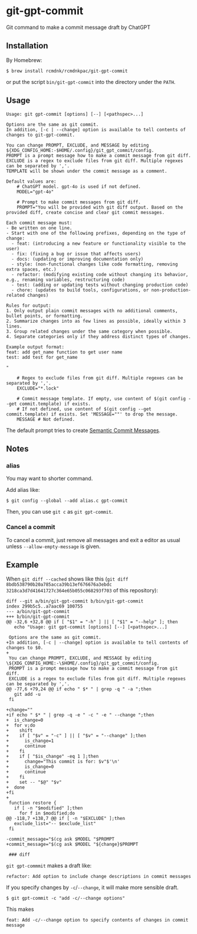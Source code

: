 # git-gpt-commit

Git command to make a commit message draft by ChatGPT

## Installation

By Homebrew:

```
$ brew install rcmdnk/rcmdnkpac/git-gpt-commit
```

or put the script `bin/git-gpt-commit` into the directory under the `PATH`.

## Usage


```
Usage: git gpt-commit [options] [--] [<pathspec>...]

Options are the same as git commit.
In addition, [-c | --change] option is available to tell contents of changes to git-gpt-commit.

You can change PROMPT, EXCLUDE, and MESSAGE by editing ${XDG_CONFIG_HOME:-$HOME/.config}/git_gpt_commit/config.
PROMPT is a prompt message how to make a commit message from git diff.
EXCLUDE is a regex to exclude files from git diff. Multiple regexes can be separated by ','.
TEMPLATE will be shown under the commit message as a comment.

Default values are:
    # ChatGPT model. gpt-4o is used if not defined.
    MODEL="gpt-4o"

    # Prompt to make commit messages from git diff.
    PROMPT="You will be provided with git diff output. Based on the provided diff, create concise and clear git commit messages.

Each commit message must:
- Be written on one line.
- Start with one of the following prefixes, depending on the type of change:
  - feat: (introducing a new feature or functionality visible to the user)
  - fix: (fixing a bug or issue that affects users)
  - docs: (updating or improving documentation only)
  - style: (non-functional changes like code formatting, removing extra spaces, etc.)
  - refactor: (modifying existing code without changing its behavior, e.g., renaming variables, restructuring code)
  - test: (adding or updating tests without changing production code)
  - chore: (updates to build tools, configurations, or non-production-related changes)

Rules for output:
1. Only output plain commit messages with no additional comments, bullet points, or formatting.
2. Summarize changes into as few lines as possible, ideally within 3 lines.
3. Group related changes under the same category when possible.
4. Separate categories only if they address distinct types of changes.

Example output format:
feat: add get_name function to get user name
test: add test for get_name

"

    # Regex to exclude files from git diff. Multiple regexes can be separated by ','.
    EXCLUDE="*.lock"

    # Commit message template. If empty, use content of $(git config --get commit.template) if exists.
    # If not defined, use content of $(git config --get commit.template) if exists. Set 'MESSAGE=""' to drop the message.
    MESSAGE # Not defined.

```

The default prompt tries to create
[Semantic Commit Messages](https://gist.github.com/joshbuchea/6f47e86d2510bce28f8e7f42ae84c716).

## Notes

### alias

You may want to shorter command.

Add alias like:

```
$ git config --global --add alias.c gpt-commit
```

Then, you can use `git c` as `git gpt-commit`.

### Cancel a commit

To cancel a commit, just remove all messages and exit a editor as usual unless `--allow-empty-message` is given.

## Example

When `git diff --cached` shows like this (`git diff 8bdb538790b20a785acca39b13ef676676a3ebdc 3218ca3d7d41641727c364e65b055c068293f703` of this repository):

```
diff --git a/bin/git-gpt-commit b/bin/git-gpt-commit
index 299b5c5..a7aac69 100755
--- a/bin/git-gpt-commit
+++ b/bin/git-gpt-commit
@@ -32,6 +32,8 @@ if [ "$1" = "-h" ] || [ "$1" = "--help" ]; then
   echo "Usage: git gpt-commit [options] [--] [<pathspec>...]
 
 Options are the same as git commit.
+In addition, [-c | --change] option is available to tell contents of changes to $0.
+
 You can change PROMPT, EXCLUDE, and MESSAGE by editing \${XDG_CONFIG_HOME:-\$HOME/.config}/git_gpt_commit/config.
 PROMPT is a prompt message how to make a commit message from git diff.
 EXCLUDE is a regex to exclude files from git diff. Multiple regexes can be separated by ','.
@@ -77,6 +79,24 @@ if echo " $* " | grep -q " -a ";then
   git add -u
 fi
 
+change=""
+if echo " $* " | grep -q -e " -c " -e " --change ";then
+  is_change=0
+  for v;do
+    shift
+    if [ "$v" = "-c" ] || [ "$v" = "--change" ];then
+      is_change=1
+      continue
+    fi
+    if [ "$is_change" -eq 1 ];then
+      change="This commit is for: $v"$'\n'
+      is_change=0
+      continue
+    fi
+    set -- "$@" "$v"
+  done
+fi
+
 function restore {
   if [ -n "$modified" ];then
     for f in $modified;do
@@ -118,7 +138,7 @@ if [ -n "$EXCLUDE" ];then
   exclude_list="-- $exclude_list"
 fi
 
-commit_message="$(cg ask $MODEL "$PROMPT
+commit_message="$(cg ask $MODEL "${change}$PROMPT
 
 ### diff
```

`git gpt-commmit` makes a draft like:

```
refactor: Add option to include change descriptions in commit messages
```

If you specify changes by `-c`/`--change`, it will make more sensible draft.

```
$ git gpt-commit -c "add -c/--change options"
```

This makes

```
feat: Add -c/--change option to specify contents of changes in commit message
```





 
